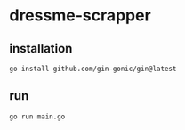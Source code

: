 # dressme-scrapper

## installation

    go install github.com/gin-gonic/gin@latest

## run

    go run main.go